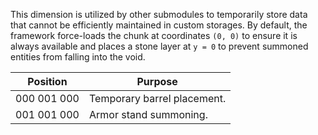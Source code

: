 This dimension is utilized by other submodules to temporarily store data that cannot be efficiently maintained in custom storages. By default, the framework force-loads the chunk at coordinates `(0, 0)` to ensure it is always available and places a stone layer at `y = 0` to prevent summoned entities from falling into the void.

| Position                | Purpose                                                  |
|-------------------------|----------------------------------------------------------|
|    000    001    000    | Temporary barrel placement.                              |
|    001    001    000    | Armor stand summoning.                                   |